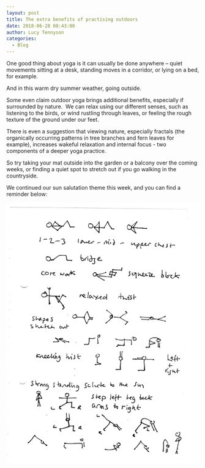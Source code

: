 ```yaml
---
layout: post
title: The extra benefits of practising outdoors
date: 2018-06-28 08:43:00
author: Lucy Tennyson
categories:
  - Blog
---
```


One good thing about yoga is it can usually be done anywhere – quiet movements sitting at a desk, standing moves in a corridor, or lying on a bed, for example.

And in this warm dry summer weather, going outside.

Some even claim outdoor yoga brings additional benefits, especially if surrounded by nature.&nbsp; We can relax using our different senses, such as listening to the birds, or wind rustling through leaves, or feeling the rough texture of the ground under our feet.

There is even a suggestion that viewing nature, especially fractals (the organically occurring patterns in tree branches and fern leaves for example), increases wakeful relaxation and internal focus - two components of a deeper yoga practice.

So try taking your mat outside into the garden or a balcony over the coming weeks, or finding a quiet spot to stretch out if you go walking in the countryside.

We continued our sun salutation theme this week, and you can find a reminder below:

![](/uploads/yogablog28june.jpg)